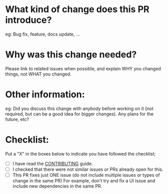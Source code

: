 # What kind of change does this PR introduce?

eg: Bug fix, feature, docs update, ...

# Why was this change needed?

Please link to related issues when possible, and explain WHY you changed things, not WHAT you changed.

# Other information:

eg: Did you discuss this change with anybody before working on it (not required, but can be a good idea for bigger changes). Any plans for the future, etc?

# Checklist:

Put a "X" in the boxes below to indicate you have followed the checklist;

- [ ] I have read the [CONTRIBUTING](https://github.com/forge-it/postiz-app/blob/main/CONTRIBUTING.md) guide.
- [ ] I checked that there were not similar issues or PRs already open for this.
- [ ] This PR fixes just ONE issue (do not include multiple issues or types of change in the same PR) For example, don't try and fix a UI issue and include new dependencies in the same PR.
